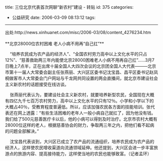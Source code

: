 title: 三位北京代表首次网聊“新农村”建设 - 转贴
id: 375
categories:
  - 公益研究
date: 2006-03-09 08:13:12
tags:
---

<div id="msgcns!9697D6160EFEBC17!611" class="bvMsg"><div>出处:http://news.xinhuanet.com/misc/2006-03/08/content_4276234.htm</div>
<div> </div>
<div>**北京28000位农村困难 老人小病不用再“自己扛”**      </div>

    “培养农民成为农产品的经济人”、“全国农村劳力高中以上文化水平的只占12%”、“慈善救助两三年内能使北京28000困难老人小病不用再自己扛”……3月7日晚上7点半，正在出席十届全国人大四次会议的北京团全国人大代表———北京市第十一届人大常委会副主任张燕丽、大兴区区委书记沈宝昌、昌平区委书记赵凤桐做客市人大常委会门户网站与千龙网共同设置的两会直播间，就北京市建设社会主义新农村的话题接受在线访谈。 
<p>    张燕丽代表认为，要建设社会主义新农村，就要培养新型农民，全国现在大概有四亿九千七百万农村劳力，高中以上文化水平的只有12％。小学和小学以下的大概占40％，受教育程度普遍低。所以，应该加强农民各方面的技能培训。张代表还在网上透露：“有些生活困难的老年人一般小病自己就扛了，因为他没有钱。我们给了500元慈善医疗卡以后，他的小病可以得到及时治疗。北京市农村大概有28000位这样的老人，根据慈善协会的财力，争取两三年之内，把他们看不起病的问题全部解决。” 
<p>    沈宝昌代表谈到，大兴区已成立了农产品的流通组织，培养农民成为农产品的经济人，这样使农民增收渠道向流通领域延伸。他还提到，大兴区会进一步丰富旅游点的旅游内容、提高接待能力，这样使当地的农民也能够致富。（记者孟环）
</div>
